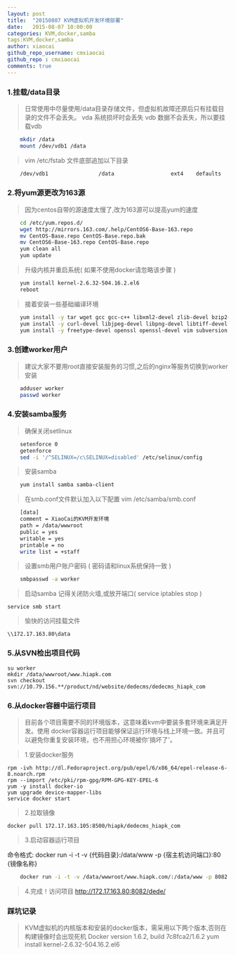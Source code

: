 ```yaml
---
layout: post
title:  "20150807 KVM虚拟机开发环境部署"
date:   2015-08-07 10:00:00
categories: KVM,docker,samba
tags:KVM,docker,samba
author: xiaocai
github_repo_username: cmxiaocai
github_repo : cmxiaocai
comments: true
---
```


### 1.挂载/data目录
> 日常使用中尽量使用/data目录存储文件，但虚拟机故障还原后只有挂载目录的文件不会丢失。
> vda 系统损坏时会丢失
> vdb 数据不会丢失，所以要挂载vdb

~~~ bash
    mkdir /data
	mount /dev/vdb1 /data
~~~

> vim /etc/fstab 文件底部追加以下目录

~~~bash
	/dev/vdb1                /data                  ext4    defaults        0 0
~~~

<!-- more -->

### 2.将yum源更改为163源
> 因为centos自带的源速度太慢了,改为163源可以提高yum的速度

~~~bash
	cd /etc/yum.repos.d/
	wget http://mirrors.163.com/.help/CentOS6-Base-163.repo
	mv CentOS-Base.repo CentOS-Base.repo.bak
	mv CentOS6-Base-163.repo CentOS-Base.repo
	yum clean all
	yum update
~~~

> 升级内核并重启系统( 如果不使用docker请忽略该步骤 )

~~~bash
	yum install kernel-2.6.32-504.16.2.el6
	reboot
~~~

> 接着安装一些基础编译环境

~~~bash
	yum install -y tar wget gcc gcc-c++ libxml2-devel zlib-devel bzip2-devel 
	yum install -y curl-devel libjpeg-devel libpng-devel libtiff-devel libxslt-devel
	yum install -y freetype-devel openssl openssl-devel vim subversion pcre-devel
~~~

### 3.创建worker用户
> 建议大家不要用root直接安装服务的习惯,之后的nginx等服务切换到worker安装

~~~bash
	adduser worker
	passwd worker
~~~

### 4.安装samba服务
> 确保关闭setlinux

~~~bash
	setenforce 0
	getenforce
	sed -i '/^SELINUX=/c\SELINUX=disabled' /etc/selinux/config
~~~

> 安装samba

~~~bash
	yum install samba samba-client
~~~


> 在smb.conf文件默认加入以下配置
> vim /etc/samba/smb.conf

~~~bash
	[data]
	comment = XiaoCai的KVM开发环境
	path = /data/wwwroot
	public = yes
	writable = yes
	printable = no
	write list = +staff
~~~

> 设置smb用户账户密码 ( 密码请和linux系统保持一致 )


~~~bash
	smbpasswd -a worker
~~~

> 启动samba
> 记得关闭防火墙,或放开端口( service iptables stop )

	service smb start

> 愉快的访问挂载文件

	\\172.17.163.80\data

### 5.从SVN检出项目代码
	su worker
	mkdir /data/wwwroot/www.hiapk.com
	svn checkout svn://10.79.156.**/product/nd/website/dedecms/dedecms_hiapk_com

### 6.从docker容器中运行项目
> 目前各个项目需要不同的环境版本，这意味着kvm中要装多套环境来满足开发。使用 docker容器运行项目能够保证运行环境与线上环境一致。并且可以避免你重复安装环境，也不用担心环境被你'搞坏了'。

> 1.安装docker服务

	rpm -ivh http://dl.Fedoraproject.org/pub/epel/6/x86_64/epel-release-6-8.noarch.rpm
	rpm --import /etc/pki/rpm-gpg/RPM-GPG-KEY-EPEL-6
	yum -y install docker-io
	yum upgrade device-mapper-libs
	service docker start

> 2.拉取镜像
	
	docker pull 172.17.163.105:8500/hiapk/dedecms_hiapk_com

> 3.启动容器运行项目

命令格式: docker run -i -t -v {代码目录}:/data/www -p {宿主机访问端口}:80 {镜像名称}

~~~ bash
	docker run -i -t -v /data/wwwroot/www.hiapk.com/:/data/www -p 8082:80 --privileged  hiapk-php53
~~~

> 4.完成！访问项目
http://172.17.163.80:8082/dede/



### 踩坑记录
> KVM虚拟机的内核版本和安装的docker版本，需采用以下两个版本,否则在构建镜像时会出现死机
> Docker version 1.6.2, build 7c8fca2/1.6.2
> yum install kernel-2.6.32-504.16.2.el6
